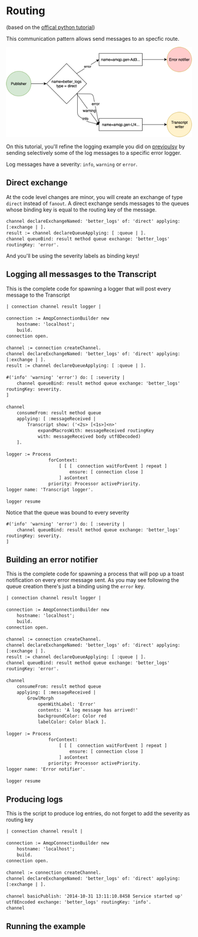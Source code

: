 # Routing 
(based on the [offical python tutorial](https://www.rabbitmq.com/tutorials/tutorial-four-python.html))

This communication pattern allows send messages to an specfic route. 

![Diagram of routing](routing.png)

On this tutorial, you'll refine the logging example you did on [previoulsy](PublishSubscribe.md) by sending selectively some of the log messages to a specific error logger. 

Log messages have a severity: `info`, `warning` or `error`.

## Direct exchange

At the code level changes are minor, you will create an exchange of type `direct` instead of `fanout`. A direct exchange sends messages to the queues whose binding key is equal to the routing key of the message.

```Smalltalk
channel declareExchangeNamed: 'better_logs' of: 'direct' applying: [:exchange | ].
result := channel declareQueueApplying: [ :queue | ].
channel queueBind: result method queue exchange: 'better_logs' routingKey: 'error'.
```

And you'll be using the severity labels as binding keys! 

## Logging all messasges to the Transcript

This is the complete code for spawning a logger that will post every message to the Transcript

```Smalltalk
| connection channel result logger |

connection := AmqpConnectionBuilder new
	hostname: 'localhost';
	build.
connection open.

channel := connection createChannel.
channel declareExchangeNamed: 'better_logs' of: 'direct' applying: [:exchange | ].
result := channel declareQueueApplying: [ :queue | ].

#('info' 'warning' 'error') do: [ :severity |
	channel queueBind: result method queue exchange: 'better_logs' routingKey: severity.
]

channel 
	consumeFrom: result method queue
	applying: [ :messageReceived | 
		Transcript show: ('<2s> [<1s>]<n>' 
			expandMacrosWith: messageReceived routingKey 
			with: messageReceived body utf8Decoded) 
	].	

logger := Process
				forContext:
					[ [ [  connection waitForEvent ] repeat ]
						ensure: [ connection close ]
					] asContext
				priority: Processor activePriority.
logger name: 'Transcript logger'.
	
logger resume 
```

Notice that the queue was bound to every severity

```Smalltalk 
#('info' 'warning' 'error') do: [ :severity |
	channel queueBind: result method queue exchange: 'better_logs' routingKey: severity.
]
```

## Building an error notifier

This is the complete code for spawning a process that will pop up a toast notification on every error message sent. As you may see following the queue creation there's just a binding using the `error` key.

```Smalltalk
| connection channel result logger |

connection := AmqpConnectionBuilder new
	hostname: 'localhost';
	build.
connection open.

channel := connection createChannel.
channel declareExchangeNamed: 'better_logs' of: 'direct' applying: [:exchange | ].
result := channel declareQueueApplying: [ :queue | ].
channel queueBind: result method queue exchange: 'better_logs' routingKey: 'error'.

channel 
	consumeFrom: result method queue
	applying: [ :messageReceived | 
		GrowlMorph 
			openWithLabel: 'Error'
			contents: 'A log message has arrived!' 
			backgroundColor: Color red
			labelColor: Color black ].		

logger := Process
				forContext:
					[ [ [  connection waitForEvent ] repeat ]
						ensure: [ connection close ]
					] asContext
				priority: Processor activePriority.
logger name: 'Error notifier'.
	
logger resume 
```

## Producing logs

This is the script to produce log entries, do not forget to add the severity as routing key

```Smalltalk
| connection channel result |

connection := AmqpConnectionBuilder new
	hostname: 'localhost';
	build.
connection open.

channel := connection createChannel.
channel declareExchangeNamed: 'better_logs' of: 'direct' applying: [:exchange | ].

channel basicPublish: '2014-10-31 13:11:10.8458 Service started up' utf8Encoded exchange: 'better_logs' routingKey: 'info'.	
channel
```

## Running the example



